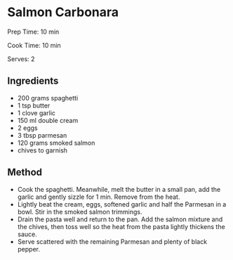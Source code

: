 # Salmon Carbonara

Prep Time: 10 min

Cook Time: 10 min

Serves: 2
## Ingredients
* 200 grams spaghetti
* 1 tsp butter
* 1 clove garlic
* 150 ml double cream
* 2 eggs
* 3 tbsp parmesan
* 120 grams smoked salmon
* chives to garnish


## Method
* Cook the spaghetti. Meanwhile, melt the butter in a small pan, add the garlic and gently sizzle for 1 min. Remove from the heat.
* Lightly beat the cream, eggs, softened garlic and half the Parmesan in a bowl. Stir in the smoked salmon trimmings.
* Drain the pasta well and return to the pan. Add the salmon mixture and the chives, then toss well so the heat from the pasta lightly thickens the sauce.
* Serve scattered with the remaining Parmesan and plenty of black pepper.
